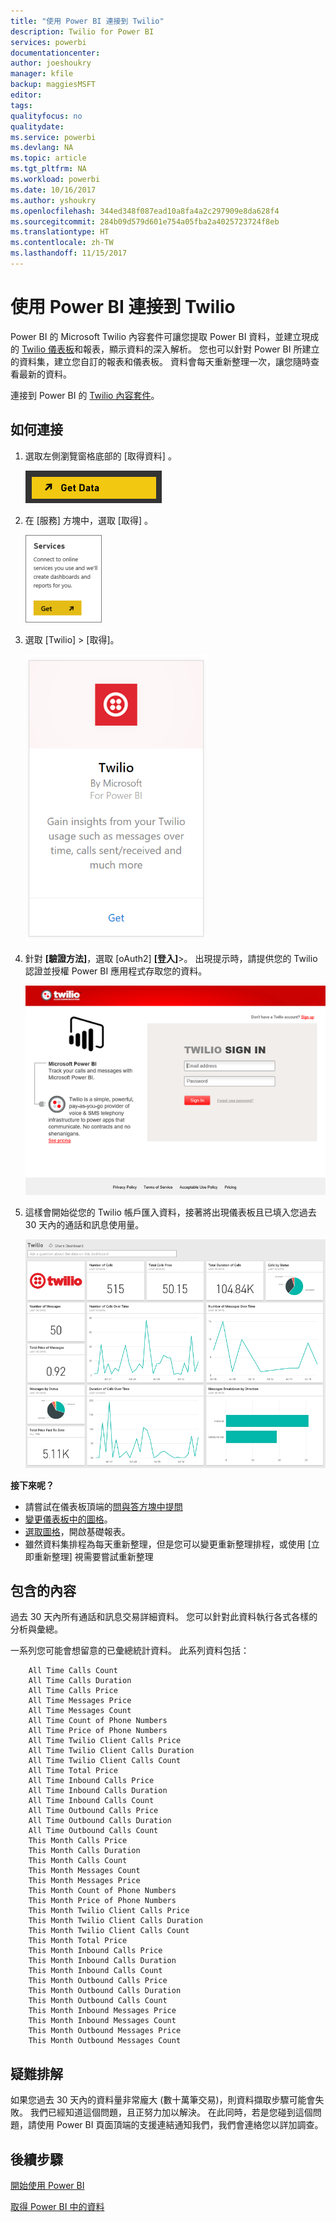 ```yaml
---
title: "使用 Power BI 連接到 Twilio"
description: Twilio for Power BI
services: powerbi
documentationcenter: 
author: joeshoukry
manager: kfile
backup: maggiesMSFT
editor: 
tags: 
qualityfocus: no
qualitydate: 
ms.service: powerbi
ms.devlang: NA
ms.topic: article
ms.tgt_pltfrm: NA
ms.workload: powerbi
ms.date: 10/16/2017
ms.author: yshoukry
ms.openlocfilehash: 344ed348f087ead10a8fa4a2c297909e8da628f4
ms.sourcegitcommit: 284b09d579d601e754a05fba2a4025723724f8eb
ms.translationtype: HT
ms.contentlocale: zh-TW
ms.lasthandoff: 11/15/2017
---
```

# <a name="connect-to-twilio-with-power-bi"></a>使用 Power BI 連接到 Twilio
Power BI 的 Microsoft Twilio 內容套件可讓您提取 Power BI 資料，並建立現成的 [Twilio 儀表板](https://powerbi.microsoft.com/integrations/twilio)和報表，顯示資料的深入解析。 您也可以針對 Power BI 所建立的資料集，建立您自訂的報表和儀表板。 資料會每天重新整理一次，讓您隨時查看最新的資料。

連接到 Power BI 的 [Twilio 內容套件](https://app.powerbi.com/getdata/services/twilio)。

## <a name="how-to-connect"></a>如何連接
1. 選取左側瀏覽窗格底部的 [取得資料]  。
   
   ![](media/service-connect-to-twilio/pbi_getdata.png) 
2. 在 [服務]  方塊中，選取 [取得] 。
   
   ![](media/service-connect-to-twilio/pbi_getservices.png) 
3. 選取 [Twilio] \> [取得]。
   
   ![](media/service-connect-to-twilio/twilio.png)
4. 針對 **[驗證方法]**，選取 [oAuth2]  **[登入]**\>。 出現提示時，請提供您的 Twilio 認證並授權 Power BI 應用程式存取您的資料。
   
   ![](media/service-connect-to-twilio/pbi_twilio_login.png)
5. 這樣會開始從您的 Twilio 帳戶匯入資料，接著將出現儀表板且已填入您過去 30 天內的通話和訊息使用量。 
   
   ![](media/service-connect-to-twilio/pbi_twilio_db.png)

**接下來呢？**

* 請嘗試在儀表板頂端的[問與答方塊中提問](service-q-and-a.md)
* [變更儀表板中的圖格](service-dashboard-edit-tile.md)。
* [選取圖格](service-dashboard-tiles.md)，開啟基礎報表。
* 雖然資料集排程為每天重新整理，但是您可以變更重新整理排程，或使用 [立即重新整理] 視需要嘗試重新整理

## <a name="whats-included"></a>包含的內容
過去 30 天內所有通話和訊息交易詳細資料。 您可以針對此資料執行各式各樣的分析與彙總。

一系列您可能會想留意的已彙總統計資料。 此系列資料包括：

        All Time Calls Count  
        All Time Calls Duration  
        All Time Calls Price  
        All Time Messages Price  
        All Time Messages Count  
        All Time Count of Phone Numbers  
        All Time Price of Phone Numbers  
        All Time Twilio Client Calls Price  
        All Time Twilio Client Calls Duration  
        All Time Twilio Client Calls Count  
        All Time Total Price  
        All Time Inbound Calls Price  
        All Time Inbound Calls Duration  
        All Time Inbound Calls Count  
        All Time Outbound Calls Price  
        All Time Outbound Calls Duration  
        All Time Outbound Calls Count  
        This Month Calls Price  
        This Month Calls Duration  
        This Month Calls Count  
        This Month Messages Count  
        This Month Messages Price  
        This Month Count of Phone Numbers  
        This Month Price of Phone Numbers  
        This Month Twilio Client Calls Price  
        This Month Twilio Client Calls Duration  
        This Month Twilio Client Calls Count  
        This Month Total Price  
        This Month Inbound Calls Price  
        This Month Inbound Calls Duration  
        This Month Inbound Calls Count  
        This Month Outbound Calls Price  
        This Month Outbound Calls Duration  
        This Month Outbound Calls Count  
        This Month Inbound Messages Price  
        This Month Inbound Messages Count  
        This Month Outbound Messages Price  
        This Month Outbound Messages Count

## <a name="troubleshooting"></a>疑難排解
如果您過去 30 天內的資料量非常龐大 (數十萬筆交易)，則資料擷取步驟可能會失敗。 我們已經知道這個問題，且正努力加以解決。 在此同時，若是您碰到這個問題，請使用 Power BI 頁面頂端的支援連結通知我們，我們會連絡您以詳加調查。

## <a name="next-steps"></a>後續步驟
[開始使用 Power BI](service-get-started.md)

[取得 Power BI 中的資料](service-get-data.md)

